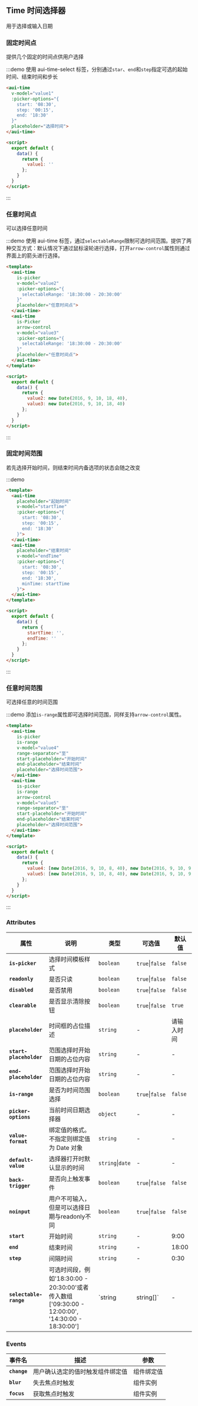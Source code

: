 ## Time 时间选择器

 用于选择或输入日期

### 固定时间点

提供几个固定的时间点供用户选择

:::demo 使用 aui-time-select 标签，分别通过`star`、`end`和`step`指定可选的起始时间、结束时间和步长
```html
<aui-time
  v-model="value1"
  :picker-options="{
    start: '08:30',
    step: '00:15',
    end: '18:30'
  }"
  placeholder="选择时间">
</aui-time>

<script>
  export default {
    data() {
      return {
        value1: ''
      };
    }
  }
</script>
```
:::

### 任意时间点

可以选择任意时间

:::demo 使用 aui-time 标签，通过`selectableRange`限制可选时间范围。提供了两种交互方式：默认情况下通过鼠标滚轮进行选择，打开`arrow-control`属性则通过界面上的箭头进行选择。
```html
<template>
  <aui-time
    is-picker
    v-model="value2"
    :picker-options="{
      selectableRange: '18:30:00 - 20:30:00'
    }"
    placeholder="任意时间点">
  </aui-time>
  <aui-time
    is-Picker
    arrow-control
    v-model="value3"
    :picker-options="{
      selectableRange: '18:30:00 - 20:30:00'
    }"
    placeholder="任意时间点">
  </aui-time>
</template>

<script>
  export default {
    data() {
      return {
        value2: new Date(2016, 9, 10, 18, 40),
        value3: new Date(2016, 9, 10, 18, 40)
      };
    }
  }
</script>
```
:::

### 固定时间范围

若先选择开始时间，则结束时间内备选项的状态会随之改变

:::demo
```html
<template>
  <aui-time
    placeholder="起始时间"
    v-model="startTime"
    :picker-options="{
      start: '08:30',
      step: '00:15',
      end: '18:30'
    }">
  </aui-time>
  <aui-time
    placeholder="结束时间"
    v-model="endTime"
    :picker-options="{
      start: '08:30',
      step: '00:15',
      end: '18:30',
      minTime: startTime
    }">
  </aui-time>
</template>

<script>
  export default {
    data() {
      return {
        startTime: '',
        endTime: ''
      };
    }
  }
</script>
```
:::

### 任意时间范围

可选择任意的时间范围

:::demo 添加`is-range`属性即可选择时间范围，同样支持`arrow-control`属性。
```html
<template>
  <aui-time
    is-picker
    is-range
    v-model="value4"
    range-separator="至"
    start-placeholder="开始时间"
    end-placeholder="结束时间"
    placeholder="选择时间范围">
  </aui-time>
  <aui-time
    is-picker
    is-range
    arrow-control
    v-model="value5"
    range-separator="至"
    start-placeholder="开始时间"
    end-placeholder="结束时间"
    placeholder="选择时间范围">
  </aui-time>
</template>

<script>
  export default {
    data() {
      return {
        value4: [new Date(2016, 9, 10, 8, 40), new Date(2016, 9, 10, 9, 40)],
        value5: [new Date(2016, 9, 10, 8, 40), new Date(2016, 9, 10, 9, 40)]
      };
    }
  }
</script>
```
:::

### Attributes

| 属性                    | 说明                                                         | 类型              | 可选值       | 默认值  |
| ----------------------- | ------------------------------------------------------------ | ----------------- | ------------ | ------- |
| **`is-picker`**         | 选择时间模板样式                                             | `boolean`         | `true`\|`false` | `false` |
| **`readonly`**          | 是否只读                                                     | `boolean`         | `true`\|`false` | `false` |
| **`disabled`**          | 是否禁用                                                     | `boolean`         | `true`\|`false` | `false` |
| **`clearable`**         | 是否显示清除按钮                                             | `boolean`         | `true`\|`false` | `true`  |
| **`placeholder`**       | 时间框的占位描述                                             | `string`          | -            | 请输入时间       |
| **`start-placeholder`** | 范围选择时开始日期的占位内容                                 | `string`          | -            | -       |
| **`end-placeholder`**   | 范围选择时开始日期的占位内容                                 | `string`          | -            | -       |
| **`is-range`**          | 是否为时间范围选择                                           | `boolean`         | `true`\|`false` | `false` |
| **`picker-options`**    | 当前时间日期选择器                                           | `object`          | -            | -       |
| **`value-format`**      | 绑定值的格式。不指定则绑定值为 Date 对象                     | `string`          | -            | -       |
| **`default-value`**     | 选择器打开时默认显示的时间                                   | `string`\|`date`     | -            | -       |
| **`back-trigger`**      | 是否向上触发事件                                             | `boolean`         | `true`\|`false` | `false` |
| **`noinput`**           | 用户不可输入，但是可以选择日期与readonly不同                 | `boolean`         | `true`\|`false` | `false` |
| **`start`**             | 开始时间                                                     | `string`          | -            | 9:00    |
| **`end`**               | 结束时间                                                     | `string`          | -            | 18:00   |
| **`step`**              | 间隔时间                                                     | `string`          | -            | 0:30    |
| **`selectable-range`**  | 可选时间段，例如'18:30:00 - 20:30:00'或者传入数组['09:30:00 - 12:00:00', '14:30:00 - 18:30:00'] | `string|string[]` | -            | -       |

### Events

| 事件名       | 描述                             | 参数       |
| ------------ | -------------------------------- | ---------- |
| **`change`** | 用户确认选定的值时触发组件绑定值 | 组件绑定值 |
| **`blur`**   | 失去焦点时触发                   | 组件实例   |
| **`focus`**  | 获取焦点时触发                   | 组件实例   |
